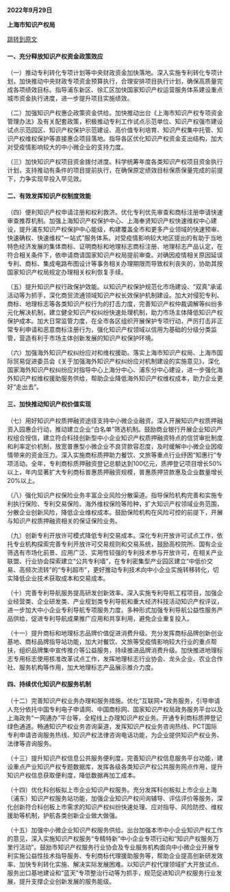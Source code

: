**2022年9月29日**

**上海市知识产权局**

[跳转到原文](https://www.shanghai.gov.cn/gwk/search/content/5a1d099bf3594c648b63113e7ea14a75)

#### 一、充分释放知识产权资金政策效应

（一）推动专利转化专项计划等中央财政资金加快落地。深入实施专利转化专项计划，加快推动中央财政专项资金预算执行，合理安排项目执行计划，确保高质量完成各项绩效目标。指导浦东新区、徐汇区加快国家知识产权运营服务体系建设重点城市资金执行进度，进一步提升项目实施绩效。

（二）加强知识产权惠企政策资金供给。加快推动出台《上海市知识产权专项资金管理办法》及有关配套政策，积极推动专利工作试点示范单位、知识产权强市建设试点示范园区、知识产权保护示范建设、高价值专利培育、知识产权集中托管、知识产权维权保护等直接惠企项目落地。指导各区优化知识产权资金支出结构，加大对受疫情影响较大的中小微企业的支持力度。

（三）加快知识产权项目资金拨付进度。科学统筹年度各类知识产权项目资金执行计划，支持推动有条件的项目提前执行，在确保原定绩效目标保质保量完成的前提下，力争实现早投入早见效。

#### 二、有效发挥知识产权制度效能

（四）便利知识产权申请注册和权利救济。优化专利优先审查和商标注册申请快速审查推荐机制。加强上海知识产权保护中心、上海奉贤知识产权快速维权中心建设，提升浦东知识产权保护中心能级，构建覆盖全市和更多产业领域的快速预审、快速确权、快速维权“一站式”服务体系。对受疫情影响较大地区提出的有助于当地特色经济发展的集体商标、证明商标和地理标志商标注册、地理标志产品认定，在符合相关条件下，依申请商请国家知识产权局提前审查。对确因疫情相关原因延误专利、商标、集成电路布图设计等事务相关办理期限而导致权利丧失的，协助其按国家知识产权局规定办理相关权利恢复手续。

（五）提升知识产权行政保护效能。以知识产权保护规范化市场建设、“双真”承诺活动等为抓手，深化商贸流通领域知识产权长效保护机制建设。加大对侵犯专利、商标、地理标志等各类知识产权行为的打击力度，完善知识产权仲裁调解等纠纷多元化解决机制，建立健全知识产权纠纷快速处理机制，助力市场主体降低知识产权保护成本。加大日常监管力度，在全市各区组织开展保护专项行动，严厉打击非正常专利申请和恶意商标注册行为，强化知识产权领域以信用为基础的分级分类监管，营造有利于市场主体创新发展的知识产权保护环境。

（六）加强海外知识产权纠纷应对和维权援助。落实上海市知识产权局、上海市国际贸易促进委员会《关于加强海外知识产权纠纷应对机制建设的实施意见》，深化国家海外知识产权纠纷应对指导中心上海分中心、浦东分中心建设，进一步强化海外知识产权维权援助服务供给，帮助企业降低海外知识产权维权成本，助力企业更好“走出去”。

#### 三、加快推动知识产权价值实现

（七）用好知识产权质押融资途径支持中小微企业融资。深入开展知识产权质押融资入园惠企行动，推动建立企业“白名单”筛选机制。鼓励商业银行开展企业知识产权组合授信，建立符合科技创新型中小企业知识产权质押融资特点的信贷审批制度和利率定价机制，放宽普惠型小微企业不良贷款容忍度，及时缓解中小微企业因疫情带来的资金压力。深入实施商标质押助力餐饮、文旅等重点行业纾困“知惠行”专项活动。全年，专利商标质押融资登记总额达到100亿元，质押登记项目增长50%以上，年内显著扩大专利商标普惠质押融资规模，普惠质押贷款惠及企业数量增长20%以上。

（八）强化知识产权保险业务丰富企业风险分散渠道。指导保险机构完善和实施专利执行保险、专利交易保险、海外维权保险等险种，扩大知识产权领域业务范围，分散企业创新风险，降低企业维权成本。鼓励保险机构在风险可控的前提下，开展与知识产权质押融资相关的保证保险业务。

（九）创新专利开放许可模式降低专利交易成本。深化专利开放许可试点工作，依托专业机构探索完善专利开放许可交易规则和交易系统，鼓励高校院所、国有企业筛选有市场化前景、应用广泛、实用性较强的专利技术参与开放许可，在相关产业联盟、行业协会探索建立“公共专利墙”，在专利密集型产业园区建立“中低价交易、高频次流转”的“专利超市”，更好推动专利技术向中小企业实施转移转化，切实降低企业技术获取成本和交易成本。

（十）完善专利导航服务提高研发创新效率。深入实施专利导航工程项目，加强企业经营类、企业研发类、产业规划类专利导航和重大经济科技活动知识产权评议，进一步加大中小企业专利导航专项服务力度。多种形式加强专利导航公益性服务产品供给，促进专利导航成果推广应用和共享利用，避免企业重复投入。

（十一）提升商标和地理标志品牌价值促进消费升级。充分发挥商标品牌创新创业基地、商标品牌指导站功能，加大对餐饮、文旅等受疫情影响较大行业的重点帮扶，组织品牌集中宣传推介等公益服务，持续推进品牌消费升级。加快推进地理标志专用标志使用核准改革试点工作，发挥地理标志行业协会、龙头企业、农业合作社、服务机构等作用，加大地理标志产品展示推介力度。

#### 四、持续优化知识产权服务机制

（十二）完善知识产权业务办理和服务措施。优化“互联网+”政务服务，引导申请人充分依托中国专利电子申请网、中国商标网、国家知识产权局政务服务平台以及上海政务“一网通办”平台等，全程线上办理知识产权业务。开通专利商标质押登记绿色通道。畅通知识产权业务咨询渠道，发挥知识产权业务咨询热线、PCT国际专利申请咨询服务热线、知识产权法律咨询电话功能，为企业提供知识产权业务、法律等咨询服务。

（十三）提升知识产权信息公共服务便利度。完善知识产权信息服务平台功能，建设重点产业知识产权专题数据库，发挥各级各类知识产权公共服务网点作用，提升知识产权信息获取便利度，降低数据再加工成本。

（十四）优化科创板拟上市企业知识产权服务。充分发挥科创板拟上市企业上海（浦东）知识产权服务站功能，加强企业知识产权问询辅导、评估评价等服务，深化创新符合科创板上市需求的知识产权纠纷快速处理、应对指导、风险防控、维权援助等机制，护航各类创新企业做大做强。

（十五）加强中小微企业知识产权服务供给。出台加强本市中小企业知识产权工作的意见，深入实施知识产权服务“专精特新”中小企业专项行动和“知识产权服务万里行活动”。鼓励市知识产权服务行业协会及专业服务机构面向中小微企业开展专利实施公益性技术指导服务、专利商标代理援助服务等，帮助企业提高创新研发效率、加快专利转化实施、解决实际发展困难。以知识产权代理领域扩大开放试点、服务出口基地建设和“蓝天”专项整治行动等为抓手，规范促进知识产权服务行业发展，提升支撑企业创新发展的服务能级。